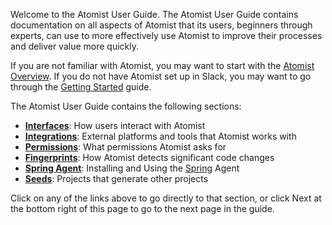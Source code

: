 Welcome to the Atomist User Guide.  The Atomist User Guide contains
documentation on all aspects of Atomist that its users, beginners
through experts, can use to more effectively use Atomist to improve
their processes and deliver value more quickly.

If you are not familiar with Atomist, you may want to start with
the [Atomist Overview][overview].  If you do not have Atomist set up
in Slack, you may want to go through
the [Getting Started][getting-started] guide.

[overview]: /index.md
[getting-started]: /getting-started/index.md

The Atomist User Guide contains the following sections:

-   [**Interfaces**][interfaces]: How users interact with Atomist
-   [**Integrations**][integrations]: External platforms and tools that Atomist works with
-   [**Permissions**][permissions]: What permissions Atomist asks for
-   [**Fingerprints**][fingerprints]: How Atomist detects significant code changes
-   [**Spring Agent**][spring-agent]: Installing and Using the [Spring][spring] Agent
-   [**Seeds**][fingerprints]: Projects that generate other projects

[integrations]: integrations/index.md
[interfaces]: interfaces/index.md
[fingerprints]: fingerprints.md
[permissions]: permissions/index.md
[spring-agent]: spring-agent.md
[spring]: https://spring.io/

Click on any of the links above to go directly to that section, or
click Next at the bottom right of this page to go to the next page in
the guide.
